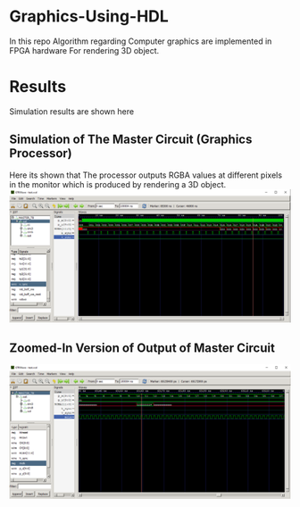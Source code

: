 # Graphics-Using-HDL
 In this repo Algorithm regarding Computer graphics are implemented in FPGA hardware For rendering 3D object.
# Results
Simulation results are shown here
## Simulation of The Master Circuit (Graphics Processor)</br>
Here its shown that The processor outputs RGBA values at different pixels in the monitor which is produced by rendering a 3D object.  
![Master_Circuit_Output](https://github.com/rupak10987/Graphics-Processor-Using-HDL/blob/24e4a67570066d0c01b6b345dc42dcfc8e28f6d0/Screen_shots/MASTER_WAVE.PNG)
## Zoomed-In Version of Output of Master Circuit</br>
![Zoomed-in Master output](https://github.com/rupak10987/Graphics-Processor-Using-HDL/blob/24e4a67570066d0c01b6b345dc42dcfc8e28f6d0/Screen_shots/MASTER_WAVE2.PNG)
